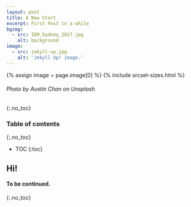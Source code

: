 ```yaml
---
layout: post
title: A New Start
excerpt: First Post in a while
bgimg:
  - src: IEM_Sydney_2017.jpg
    alt: background
image:
  - src: jekyll-up.jpg
    alt: 'Jekyll Up! image.'
---
```





{% assign image = page.image[0] %}
{% include srcset-sizes.html %}


###### _Photo by Austin Chan on Unsplash_
{:.no_toc}

###  Table of contents
{:.no_toc}

* TOC
{:toc}

## **Hi!**

 
#### To be continued.
{:.no_toc}

